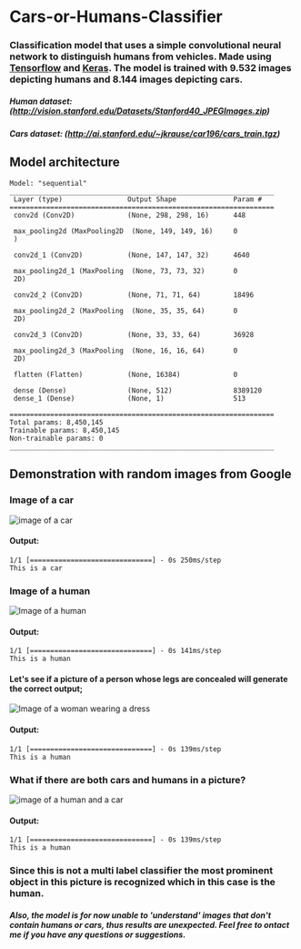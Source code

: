 # Cars-or-Humans-Classifier

### Classification model that uses a simple convolutional neural network to distinguish humans from vehicles. Made using [Tensorflow](https://www.tensorflow.org/) and [Keras](https://keras.io/). The model is trained with 9.532 images depicting humans and 8.144 images depicting cars.

##### Human dataset: (http://vision.stanford.edu/Datasets/Stanford40_JPEGImages.zip)
##### Cars dataset: (http://ai.stanford.edu/~jkrause/car196/cars_train.tgz)

## Model architecture

```
Model: "sequential"
_________________________________________________________________
 Layer (type)                Output Shape              Param #
=================================================================
 conv2d (Conv2D)             (None, 298, 298, 16)      448

 max_pooling2d (MaxPooling2D  (None, 149, 149, 16)     0
 )

 conv2d_1 (Conv2D)           (None, 147, 147, 32)      4640

 max_pooling2d_1 (MaxPooling  (None, 73, 73, 32)       0
 2D)

 conv2d_2 (Conv2D)           (None, 71, 71, 64)        18496

 max_pooling2d_2 (MaxPooling  (None, 35, 35, 64)       0
 2D)

 conv2d_3 (Conv2D)           (None, 33, 33, 64)        36928

 max_pooling2d_3 (MaxPooling  (None, 16, 16, 64)       0
 2D)

 flatten (Flatten)           (None, 16384)             0

 dense (Dense)               (None, 512)               8389120
 dense_1 (Dense)             (None, 1)                 513

=================================================================
Total params: 8,450,145
Trainable params: 8,450,145
Non-trainable params: 0
_________________________________________________________________
```



## Demonstration with random images from Google

### Image of a car

![image of a car](https://media.wired.com/photos/5d09594a62bcb0c9752779d9/191:100/w_1280,c_limit/Transpo_G70_TA-518126.jpg)

#### Output:

```
1/1 [==============================] - 0s 250ms/step
This is a car
```

### Image of a human

![Image of a human](https://images.unsplash.com/photo-1461800919507-79b16743b257?ixlib=rb-1.2.1&ixid=MnwxMjA3fDB8MHxzZWFyY2h8Mnx8aHVtYW58ZW58MHx8MHx8&w=1000&q=80)

#### Output:

```
1/1 [==============================] - 0s 141ms/step
This is a human
```


#### Let's see if a picture of a person whose legs are concealed will generate the correct output;

![Image of a woman wearing a dress](https://i0.wp.com/greenweddingshoes.com/wp-content/uploads/2022/03/ivory-flower-girl-dresses.jpg?resize=2048%2C19998)

#### Output:

```
1/1 [==============================] - 0s 139ms/step
This is a human
```

### What if there are both cars and humans in a picture?

![image of a human and a car](https://media.gq-magazine.co.uk/photos/607ec2527eb26b199f5cff6a/master/pass/20042021_JC_HP.jpg)

#### Output:

```
1/1 [==============================] - 0s 139ms/step
This is a human
```

### Since this is not a multi label classifier the most prominent object in this picture is recognized which in this case is the human.




##### Also, the model is for now unable to 'understand' images that don't contain humans or cars, thus results are unexpected. Feel free to ontact me if you have any questions or suggestions.
